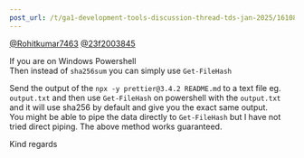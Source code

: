 ```yaml
---
post_url: /t/ga1-development-tools-discussion-thread-tds-jan-2025/161083/72
---
```

[@Rohitkumar7463](/u/rohitkumar7463) [@23f2003845](/u/23f2003845)

If you are on Windows Powershell  
Then instead of `sha256sum` you can simply use `Get-FileHash`

Send the output of the `npx -y prettier@3.4.2 README.md` to a text file eg. `output.txt` and then use `Get-FileHash` on powershell with the `output.txt` and it will use sha256 by default and give you the exact same output.  
You might be able to pipe the data directly to `Get-FileHash` but I have not tried direct piping. The above method works guaranteed.

Kind regards